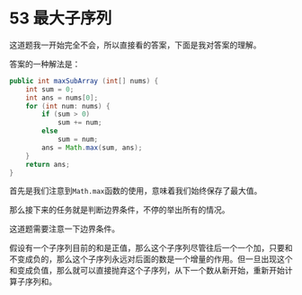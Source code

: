 # 53 最大子序列

这道题我一开始完全不会，所以直接看的答案，下面是我对答案的理解。

答案的一种解法是：
```java
public int maxSubArray (int[] nums) {
    int sum = 0;
    int ans = nums[0];
    for (int num: nums) {
        if (sum > 0)
            sum += num;
        else
            sum = num;
        ans = Math.max(sum, ans);
    }
    return ans;
}
```
首先是我们注意到`Math.max`函数的使用，意味着我们始终保存了最大值。

那么接下来的任务就是判断边界条件，不停的举出所有的情况。

这道题需要注意一下边界条件。

假设有一个子序列目前的和是正值，那么这个子序列尽管往后一个一个加，只要和不变成负的，那么这个子序列永远对后面的数是一个增量的作用。但一旦出现这个和变成负值，那么就可以直接抛弃这个子序列，从下一个数从新开始，重新开始计算子序列和。




